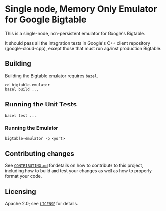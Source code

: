 # Single node, Memory Only Emulator for Google Bigtable

This is a single-node, non-persistent emulator for Google's Bigtable.

It should pass all the integration tests in Google's C++ client
repository (google-cloud-cpp), except those that must run against
production Bigtable.

## Building

Building the Bigtable emulator requires `bazel`.

```shell
cd bigtable-emulator
bazel build ...
```
## Running the Unit Tests

```shell
bazel test ...
```

### Running the Emulator

```shell
bigtable-emulator -p <port>
```

## Contributing changes

See [`CONTRIBUTING.md`](/CONTRIBUTING.md) for details on how to contribute to
this project, including how to build and test your changes as well as how to
properly format your code.

## Licensing

Apache 2.0; see [`LICENSE`](/LICENSE) for details.
